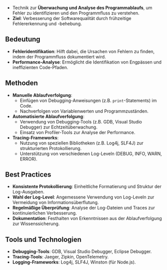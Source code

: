 - Technik zur **Überwachung und Analyse des Programmablaufs**, um Fehler zu identifizieren und den Programmfluss zu verstehen.
- **Ziel**: Verbesserung der Softwarequalität durch frühzeitige Fehlererkennung und -behebung.

## Bedeutung
- **Fehleridentifikation**: Hilft dabei, die Ursachen von Fehlern zu finden, indem der Programmfluss dokumentiert wird.
- **Performance-Analyse**: Ermöglicht die Identifikation von Engpässen und ineffizienten Code-Pfaden.

## Methoden
- **Manuelle Ablaufverfolgung**:
  - Einfügen von Debugging-Anweisungen (z.B. `print`-Statements) im Code.
  - Nachverfolgen von Variablenwerten und Programmzuständen.
- **Automatisierte Ablaufverfolgung**:
  - Verwendung von Debugging-Tools (z.B. GDB, Visual Studio Debugger) zur Echtzeitüberwachung.
  - Einsatz von Profiler-Tools zur Analyse der Performance.
- **Tracing-Frameworks**:
  - Nutzung von speziellen Bibliotheken (z.B. Log4j, SLF4J) zur strukturierten Protokollierung.
  - Unterstützung von verschiedenen Log-Leveln (DEBUG, INFO, WARN, ERROR).

## Best Practices
- **Konsistente Protokollierung**: Einheitliche Formatierung und Struktur der Log-Ausgaben.
- **Wahl der Log-Level**: Angemessene Verwendung von Log-Leveln zur Vermeidung von Informationsüberflutung.
- **Regelmäßige Überprüfung**: Analyse der Log-Dateien und Traces zur kontinuierlichen Verbesserung.
- **Dokumentation**: Festhalten von Erkenntnissen aus der Ablaufverfolgung zur Wissenssicherung.

## Tools und Technologien
- **Debugging-Tools**: GDB, Visual Studio Debugger, Eclipse Debugger.
- **Tracing-Tools**: Jaeger, Zipkin, OpenTelemetry.
- **Logging-Frameworks**: Log4j, SLF4J, Winston (für Node.js).